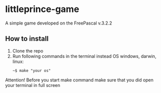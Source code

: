 # littleprince-game
A simple game developed on the FreePascal v.3.2.2

## How to install
1. Clone the repo
2. Run following commands in the terminal instead OS windows, darwin, linux:
   ```
   ~$ make "your os" 
   ``` 
Attention! Before you start make command make sure that you did open your terminal in full screen

